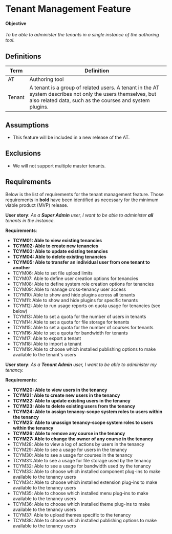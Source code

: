 # Tenant Management Feature

#### Objective
*To be able to administer the tenants in a single instance of the authoring tool.*

## Definitions
| Term                             | Definition |
| ------ | -------------- |
| AT | Authoring tool |
| Tenant | A tenant is a group of related users. A tenant in the AT system describes not only the users themselves, but also related data, such as the courses and system plugins. |

## Assumptions

- This feature will be included in a new release of the AT.

## Exclusions

- We will not support multiple master tenants.

## Requirements

Below is the list of requirements for the tenant management feature. Those requirements in **bold** have been identified as necessary for the minimum viable product (MVP) release.

**User story**: *As a __Super Admin__ user, I want to be able to administer __all__ tenants in the instance.*

**Requirements**:

- **TCYM01: Able to view existing tenancies**
- **TCYM02: Able to create new tenancies**
- **TCYM03: Able to update existing tenancies**
- **TCYM04: Able to delete existing tenancies**
- **TCYM05: Able to transfer an individual user from one tenant to another**
- TCYM06: Able to set file upload limits
- TCYM07: Able to define user creation options for tenancies
- TCYM08: Able to define system role creation options for tenancies
- TCYM09: Able to manage cross-tenancy user access
- TCYM10: Able to show and hide plugins across all tenants
- TCYM11: Able to show and hide plugins for specific tenants
- TCYM12: Able to run usage reports on quota usage for tenancies (see below)
- TCYM13: Able to set a quota for the number of users in tenants
- TCYM14: Able to set a quota for file storage for tenants
- TCYM15: Able to set a quota for the number of courses for tenants
- TCYM16: Able to set a quota for bandwidth for tenants
- TCYM17: Able to export a tenant
- TCYM18: Able to import a tenant
- TCYM19: Able to choose which installed publishing options to make available to the tenant's users

**User story**: *As a __Tenant Admin__ user, I want to be able to administer my tenancy.*

**Requirements**:
- **TCYM20: Able to view users in the tenancy**
- **TCYM21: Able to create new users in the tenancy**
- **TCYM22: Able to update existing users in the tenancy**
- **TCYM23: Able to delete existing users from the tenancy**
- **TCYM24:	Able to assign tenancy-scope system roles to users within the tenancy**
- **TCYM25:	Able to unassign tenancy-scope system roles to users within the tenancy**
- **TCYM26:	Able to remove any course in the tenancy**
- **TCYM27:	Able to change the owner of any course in the tenancy**
- TCYM28: Able to view a log of actions by users in the tenancy
- TCYM29: Able to see a usage for users in the tenancy
- TCYM30: Able to see a usage for courses in the tenancy
- TCYM31: Able to see a usage for file storage used by the tenancy
- TCYM32: Able to see a usage for bandwidth used by the tenancy
- TCYM33: Able to choose which installed component plug-ins to make available to the tenancy users
- TCYM34: Able to choose which installed extension plug-ins to make available to the tenancy users
- TCYM35: Able to choose which installed menu plug-ins to make available to the tenancy users
- TCYM36: Able to choose which installed theme plug-ins to make available to the tenancy users
- TCYM37: Able to upload themes specific to the tenancy
- TCYM38: Able to choose which installed publishing options to make available to the tenancy users
